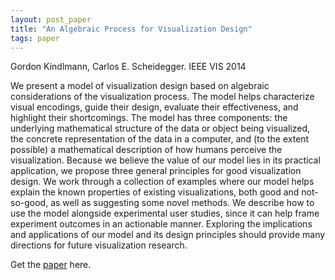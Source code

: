 ```yaml
---
layout: post_paper
title: "An Algebraic Process for Visualization Design"
tags: paper
---
```


Gordon Kindlmann, Carlos E. Scheidegger. IEEE VIS 2014

We present a model of visualization design based on algebraic
considerations of the visualization process. The model helps
characterize visual encodings, guide their design, evaluate their
effectiveness, and highlight their shortcomings. The model has three
components: the underlying mathematical structure of the data or
object being visualized, the concrete representation of the data in a
computer, and (to the extent possible) a mathematical description of
how humans perceive the visualization. Because we believe the value of
our model lies in its practical application, we propose three general
principles for good visualization design. We work through a collection
of examples where our model helps explain the known properties of
existing visualizations, both good and not-so-good, as well as
suggesting some novel methods. We describe how to use the model
alongside experimental user studies, since it can help frame
experiment outcomes in an actionable manner. Exploring the
implications and applications of our model and its design principles
should provide many directions for future visualization research.

Get the [paper](http://algebraicvis.net/paper.pdf) here.
